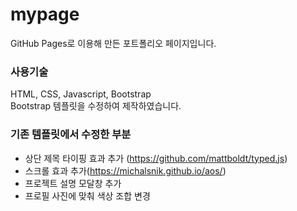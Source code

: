 # mypage
GitHub Pages로 이용해 만든 포트폴리오 페이지입니다.

### 사용기술   
HTML, CSS, Javascript, Bootstrap   
Bootstrap 템플릿을 수정하여 제작하였습니다.   

### 기존 템플릿에서 수정한 부분
* 상단 제목 타이핑 효과 추가 (https://github.com/mattboldt/typed.js)
* 스크롤 효과 추가(https://michalsnik.github.io/aos/)
* 프로젝트 설명 모달창 추가
* 프로필 사진에 맞춰 색상 조합 변경
